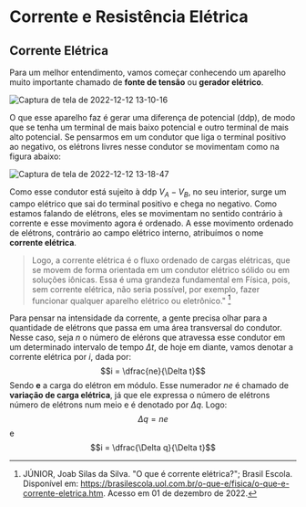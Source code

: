 # Corrente e Resistência Elétrica
  ## Corrente Elétrica
  
  Para um melhor entendimento, vamos começar conhecendo um aparelho muito importante chamado de __fonte de tensão__ ou __gerador elétrico__.
  
   ![Captura de tela de 2022-12-12 13-10-16](https://user-images.githubusercontent.com/118854577/207109439-cf4754f3-f901-4cc2-ab9c-aae8aa555b72.png)
   
  O que esse aparelho faz é gerar uma diferença de potencial (ddp), de modo que se tenha um terminal de mais baixo potencial e outro terminal de mais alto potencial. Se pensarmos em um condutor que liga o terminal positivo ao negativo, os elétrons livres nesse condutor se movimentam como na figura abaixo:
  
![Captura de tela de 2022-12-12 13-18-47](https://user-images.githubusercontent.com/118854577/207110986-4867bbd4-8d30-4e27-a200-95338d801197.png)

  Como esse condutor está sujeito à ddp $V_{A} - V_{B}$, no seu interior, surge um campo elétrico que sai do terminal positivo e chega no negativo. Como estamos falando de elétrons, eles se movimentam no sentido contrário à corrente e esse movimento agora é ordenado. A esse movimento ordenado de elétrons, contrário ao campo elétrico interno, atribuímos o nome **corrente elétrica**.
  
  > Logo, a corrente elétrica é o fluxo ordenado de cargas elétricas, que se movem de forma orientada em um condutor elétrico sólido ou em soluções iônicas. Essa é uma grandeza fundamental em Física, pois, sem corrente elétrica, não seria possível, por exemplo, fazer funcionar qualquer aparelho elétrico ou eletrônico." [^1]
  
  Para pensar na intensidade da corrente, a gente precisa olhar para a quantidade de elétrons que passa em uma área transversal do condutor. Nesse caso, seja _n_ o número de elérons que atravessa esse condutor em um determinado intervalo de tempo $\Delta t$, de hoje em diante, vamos denotar a corrente elétrica por _i_, dada por:
  $$i = \dfrac{ne}{\Delta t}$$
  Sendo **e** a carga do elétron em módulo. Esse numerador _ne_ é chamado de **variação de carga elétrica**, já que ele expressa o número de elétrons número de elétrons num meio e é denotado por $\Delta q$.
  Logo:
  $$\Delta q = ne$$
  e
  $$i = \dfrac{\Delta q}{\Delta t}$$
[^1]: JÚNIOR, Joab Silas da Silva. "O que é corrente elétrica?"; Brasil Escola. Disponível em: https://brasilescola.uol.com.br/o-que-e/fisica/o-que-e-corrente-eletrica.htm. Acesso em 01 de dezembro de 2022.

